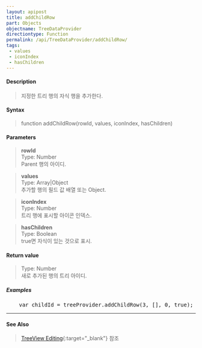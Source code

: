 ```yaml
---
layout: apipost
title: addChildRow
part: Objects
objectname: TreeDataProvider
directiontype: Function
permalink: /api/TreeDataProvider/addChildRow/
tags:
 - values
 - iconIndex
 - hasChildren
---
```



#### Description

> 지정한 트리 행의 자식 행을 추가한다. 

#### Syntax

> function addChildRow(rowId, values, iconIndex, hasChildren)

#### Parameters

> **rowId**  
> Type: Number  
> Parent 행의 아이디.  

> **values**  
> Type: Array\|Object  
> 추가할 행의 필드 값 배열 또는 Object.  

> **iconIndex**  
> Type: Number  
> 트리 행에 표시할 아이콘 인덱스.  

> **hasChildren**  
> Type: Boolean  
> true면 자식이 있는 것으로 표시.  

#### Return value

> Type: Number  
> 새로 추가된 행의 트리 아이디.  

##### Examples 

<pre class="prettyprint">
    var childId = treeProvider.addChildRow(3, [], 0, true);
</pre>

---

#### See Also

> [TreeView Editing](http://demo.realgrid.net/Demo/TreeEditing){:target="_blank"} 참조    
